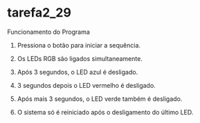 # tarefa2_29

Funcionamento do Programa


1. Pressiona o botão para iniciar a sequência.

2. Os LEDs RGB são ligados simultaneamente.

3. Após 3 segundos, o LED azul é desligado.

4. 3 segundos depois o LED vermelho é desligado.

5. Após mais 3 segundos, o LED verde também é desligado.

6. O sistema só é reiniciado após o desligamento do último LED.
